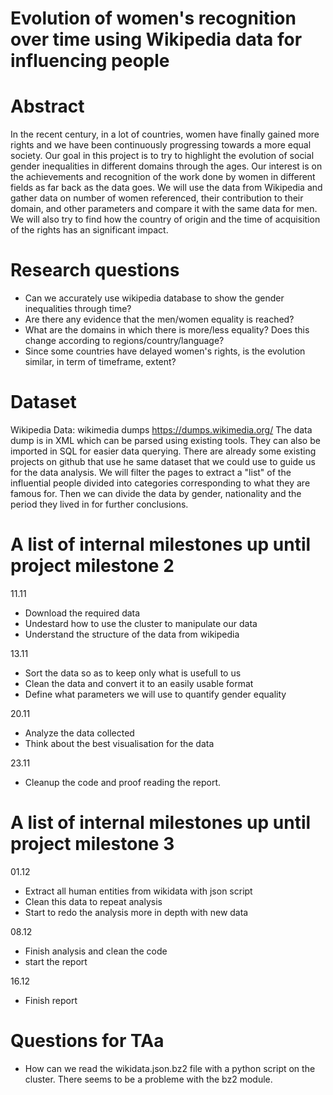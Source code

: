 # Evolution of women's recognition over time using Wikipedia data for influencing people

# Abstract
In the recent century, in a lot of countries, women have finally gained more rights and we have been continuously progressing towards a more equal society. Our goal in this project is to try to highlight the evolution of social gender inequalities in different domains through the ages. Our interest is on the achievements and recognition of the work done by women in different fields as far back as the data goes. We will use the data from Wikipedia and gather data on number of women referenced, their contribution to their domain, and other parameters and compare it with the same data for men. We will also try to find how the country of origin and the time of acquisition of the rights has an significant impact.

# Research questions
- Can we accurately use wikipedia database to show the gender inequalities through time?
- Are there any evidence that the men/women equality is reached?
- What are the domains in which there is more/less equality? Does this change according to regions/country/language?
- Since some countries have delayed women's rights, is the evolution similar, in term of timeframe, extent?

# Dataset
Wikipedia Data: wikimedia dumps https://dumps.wikimedia.org/
The data dump is in XML which can be parsed using existing tools. They can also be imported in SQL for easier data querying.
There are already some existing projects on github that use he same dataset that we could use to guide us for the data analysis.
We will filter the pages to extract a "list" of the influential people divided into categories corresponding to what they are famous for. Then we can divide the data by gender, nationality and the period they lived in for further conclusions.

# A list of internal milestones up until project milestone 2
11.11
- Download the required data
- Undestard how to use the cluster to manipulate our data
- Understand the structure of the data from wikipedia


13.11
- Sort the data so as to keep only what is usefull to us
- Clean the data and convert it to an easily usable format
- Define what parameters we will use to quantify gender equality


20.11
- Analyze the data collected
- Think about the best visualisation for the data


23.11
- Cleanup the code and proof reading the report.

# A list of internal milestones up until project milestone 3
01.12
- Extract all human entities from wikidata with json script
- Clean this data to repeat analysis
- Start to redo the analysis more in depth with new data 

08.12 
- Finish analysis and clean the code 
- start the report 

16.12 
- Finish report

# Questions for TAa
- How can we read the wikidata.json.bz2 file with a python script on the cluster. There seems to be a probleme with the bz2 module.

